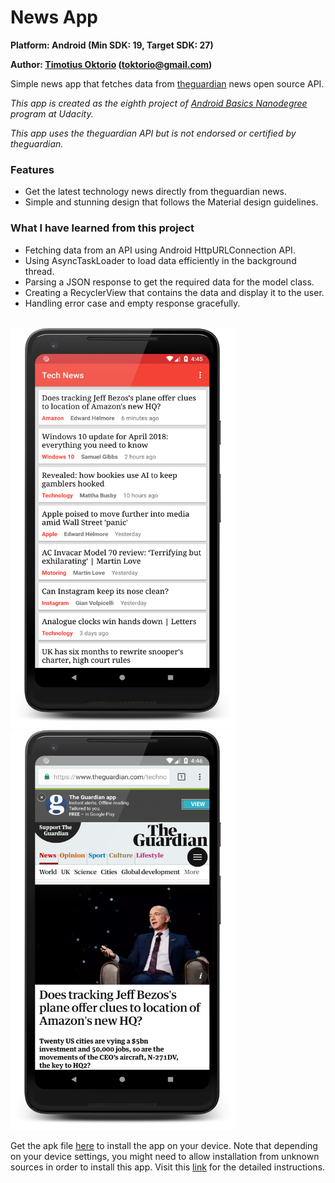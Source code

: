 # News App

**Platform: Android (Min SDK: 19, Target SDK: 27)**

**Author: [Timotius Oktorio](https://ca.linkedin.com/in/timotiusoktorio "LinkedIn Profile") (toktorio@gmail.com)**

Simple news app that fetches data from [theguardian](http://open-platform.theguardian.com/documentation/) news open source API.

*This app is created as the eighth project of [Android Basics Nanodegree](https://www.udacity.com/course/android-basics-nanodegree-by-google--nd803) program at Udacity.*

*This app uses the theguardian API but is not endorsed or certified by theguardian.*

### Features
- Get the latest technology news directly from theguardian news.
- Simple and stunning design that follows the Material design guidelines.

### What I have learned from this project
- Fetching data from an API using Android HttpURLConnection API.
- Using AsyncTaskLoader to load data efficiently in the background thread.
- Parsing a JSON response to get the required data for the model class.
- Creating a RecyclerView that contains the data and display it to the user.
- Handling error case and empty response gracefully.

<br><img src="screenshots/screenshot_1.png" width="360" height="640" /> <img src="screenshots/screenshot_2.png" width="360" height="640" />

Get the apk file [here](https://github.com/toktorio/News-App/blob/master/app/release/news-app.apk?raw=true) to install the app on your device. Note that depending on your device settings, you might need to allow installation from unknown sources in order to install this app. Visit this [link](https://www.androidcentral.com/unknown-sources) for the detailed instructions.